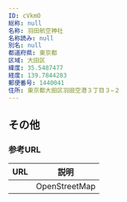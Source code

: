 ```yaml
---
ID: cVkmO
総称: null
名称: 羽田航空神社
名称読み: null
別名: null
都道府県: 東京都
区域: 大田区
緯度: 35.5487477
経度: 139.7844283
郵便番号: 1440041
住所: 東京都大田区羽田空港３丁目３−２
---
```


## その他

### 参考URL

| URL | 説明          |
| --- | ------------- |
|     | OpenStreetMap |
